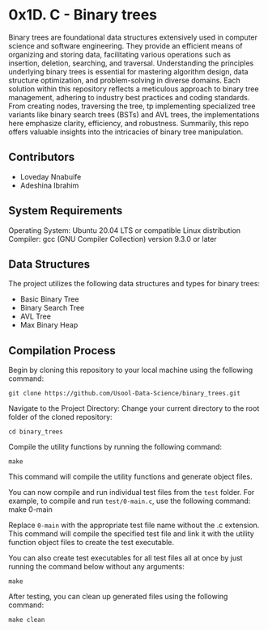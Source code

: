 # 0x1D. C - Binary trees

Binary trees are foundational data structures extensively used in computer science and software engineering. They provide an efficient means of organizing and storing data, facilitating various operations such as insertion, deletion, searching, and traversal. Understanding the principles underlying binary trees is essential for mastering algorithm design, data structure optimization, and problem-solving in diverse domains. Each solution within this repository reflects a meticulous approach to binary tree management, adhering to industry best practices and coding standards. From creating nodes, traversing the tree, tp implementing specialized tree variants like binary search trees (BSTs) and AVL trees, the implementations here emphasize clarity, efficiency, and robustness. Summarily, this repo offers valuable insights into the intricacies of binary tree manipulation.

## Contributors

- Loveday Nnabuife
- Adeshina Ibrahim

## System Requirements

Operating System: Ubuntu 20.04 LTS or compatible Linux distribution
Compiler: gcc (GNU Compiler Collection) version 9.3.0 or later

## Data Structures

The project utilizes the following data structures and types for binary trees:

- Basic Binary Tree
- Binary Search Tree
- AVL Tree
- Max Binary Heap

## Compilation Process

Begin by cloning this repository to your local machine using the following command:

```
git clone https://github.com/Usool-Data-Science/binary_trees.git
```

Navigate to the Project Directory: Change your current directory to the root folder of the cloned repository:

```
cd binary_trees
```

Compile the utility functions by running the following command:

```
make
```

This command will compile the utility functions and generate object files.

You can now compile and run individual test files from the `test` folder. For example, to compile and run `test/0-main.c`, use the following command:
make 0-main

Replace `0-main` with the appropriate test file name without the .c extension. This command will compile the specified test file and link it with the utility function object files to create the test executable.

You can also create test executables for all test files all at once by just running the command below without any arguments:

```
make
```

After testing, you can clean up generated files using the following command:

```
make clean
```
